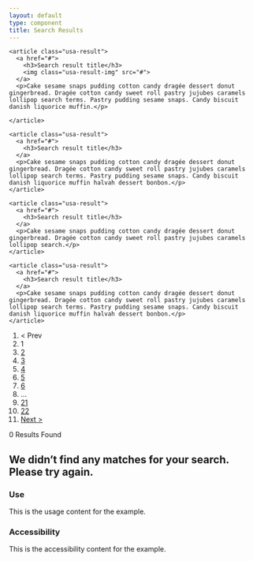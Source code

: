 ```yaml
---
layout: default
type: component
title: Search Results
---
```


<div class="preview">

  <div class="usa-results">
    
    <article class="usa-result">
      <a href="#">
        <h3>Search result title</h3>
        <img class="usa-result-img" src="#">
      </a>
      <p>Cake sesame snaps pudding cotton candy dragée dessert donut gingerbread. Dragée cotton candy sweet roll pastry jujubes caramels lollipop search terms. Pastry pudding sesame snaps. Candy biscuit danish liquorice muffin.</p>
      
    </article>
    
    <article class="usa-result">
      <a href="#">
        <h3>Search result title</h3>
      </a>
      <p>Cake sesame snaps pudding cotton candy dragée dessert donut gingerbread. Dragée cotton candy sweet roll pastry jujubes caramels lollipop search terms. Pastry pudding sesame snaps. Candy biscuit danish liquorice muffin halvah dessert bonbon.</p>
    </article>

    <article class="usa-result">
      <a href="#">
        <h3>Search result title</h3>
      </a>
      <p>Cake sesame snaps pudding cotton candy dragée dessert donut gingerbread. Dragée cotton candy sweet roll pastry jujubes caramels lollipop search.</p>
    </article>
    
    <article class="usa-result">
      <a href="#">
        <h3>Search result title</h3>
      </a>
      <p>Cake sesame snaps pudding cotton candy dragée dessert donut gingerbread. Dragée cotton candy sweet roll pastry jujubes caramels lollipop search terms. Pastry pudding sesame snaps. Candy biscuit danish liquorice muffin halvah dessert bonbon.</p>
    </article>
    
  </div>

  <div class="usa-pagination">
    <ol class="usa-pagination-list">
      <li><span class="current prev">< Prev</span>
      </li>
      <li class="usa-pagination-active"><span class="current-pagination">1</span>
      </li>
      <li><a href="#" class="page-link">2</a>
      </li>
      <li><a href="#" class="page-link">3</a>
      </li>
      <li><a href="#" class="page-link">4</a>
      </li>
      <li><a href="#" class="page-link">5</a>
      </li>
      <li><a href="#" class="page-link">6</a>
      </li>
      <li class="usa-pagination-disabled"><span class="usa-pagination-ellipse">…</span>
      </li>
      <li><a href="#" class="page-link">21</a>
      </li>
      <li><a href="#" class="page-link">22</a>
      </li>
      <li><a href="#" class="page-link next">Next ></a>
      </li>
    </ol>
  </div>

  <p>0 Results Found</p>

  <h2 class="usa-no-results">We didn’t find any matches for your search. Please try again.</h2>

</div>

<div class="usa-grid">
  <div class="usa-width-one-half">
    <h3 class="usa-heading">Use</h3>
    <p>This is the usage content for the example.</p>
  </div>
  <div class="usa-width-one-half">
    <h3 class="usa-heading">Accessibility</h3>
    <p>This is the accessibility content for the example.</p>
  </div>  
</div>
